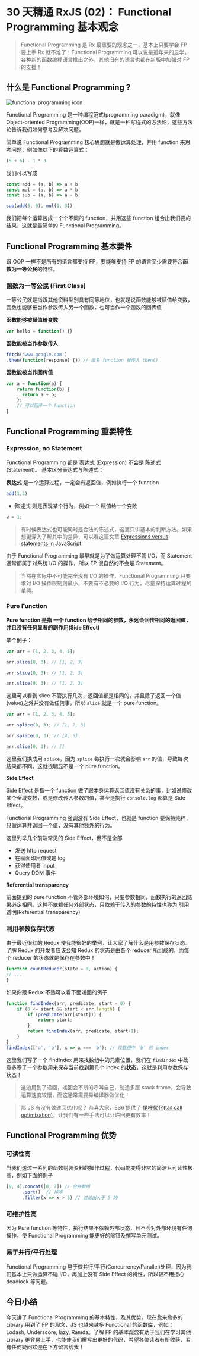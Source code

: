 # 30 天精通 RxJS (02)： Functional Programming 基本观念

> 
> 
> Functional Programming 是 Rx 最重要的观念之一，基本上只要学会 FP 要上手 Rx 就不难了！Functional Programming 可以说是近年来的显学，各种新的函数编程语言推出之外，其他旧有的语言也都在新版中加强对 FP 的支援！
> 
> 

## 什么是 Functional Programming ?

![functional programming icon](https://res.cloudinary.com/dohtkyi84/image/upload/v1481362001/cover/%E8%9E%A2%E5%B9%95%E5%BF%AB%E7%85%A7_2016-12-10_%E4%B8%8B%E5%8D%885.26.11_mgc7al.png)

Functional Programming 是一种编程范式(programming paradigm)，就像 Object-oriented Programming(OOP)一样，就是一种写程式的方法论，这些方法论告诉我们如何思考及解决问题。

简单说 Functional Programming 核心思想就是做运算处理，并用 function 来思考问题，例如像以下的算数运算式：

```javascript
(5 + 6) - 1 * 3

```

我们可以写成

```javascript
const add = (a, b) => a + b
const mul = (a, b) => a * b
const sub = (a, b) => a - b

sub(add(5, 6), mul(1, 3))

```

我们把每个运算包成一个个不同的 function，并用这些 function 组合出我们要的结果，这就是最简单的 Functional Programming。

## Functional Programming 基本要件

跟 OOP 一样不是所有的语言都支持 FP，要能够支持 FP 的语言至少需要符合**函数为一等公民**的特性。

### 函数为一等公民 (First Class)

一等公民就是指跟其他资料型别具有同等地位，也就是说函数能够被赋值给变数，函数也能够被当作参数传入另一个函数，也可当作一个函数的回传值

**函数能够被赋值给变数**

```javascript
var hello = function() {}

```

**函数能被当作参数传入**

```javascript
fetch('www.google.com')
.then(function(response) {}) // 匿名 function 被传入 then()

```

**函数能被当作回传值**

```javascript
var a = function(a) {
	return function(b) {
	  return a + b;
	}; 
	// 可以回传一个 function
}

```

## Functional Programming 重要特性

### Expression, no Statement

Functional Programming 都是 表达式 (Expression) 不会是 陈述式(Statement)。
基本区分表达式与陈述式：

**表达式** 是一个运算过程，一定会有返回值，例如执行一个 function

```javascript
add(1,2)

```

*   陈述式 则是表现某个行为，例如一个 赋值给一个变数

```javascript
a = 1;

```

> 
> 
> 有时候表达式也可能同时是合法的陈述式，这里只讲基本的判断方法。如果想更深入了解其中的差异，可以看这篇文章 [Expressions versus statements in JavaScript](http://www.2ality.com/2012/09/expressions-vs-statements.html)
> 
> 

由于 Functional Programming 最早就是为了做运算处理不管 I/O，而 Statement 通常都属于对系统 I/O 的操作，所以 FP 很自然的不会是 Statement。

> 
> 
> 当然在实际中不可能完全没有 I/O 的操作，Functional Programming 只要求对 I/O 操作限制到最小，不要有不必要的 I/O 行为，尽量保持运算过程的单纯。
> 
> 

### Pure Function

**Pure function 是指 一个 function 给予相同的参数，永远会回传相同的返回值，并且没有任何显著的副作用(Side Effect)**

举个例子：

```javascript
var arr = [1, 2, 3, 4, 5];

arr.slice(0, 3); // [1, 2, 3]

arr.slice(0, 3); // [1, 2, 3]

arr.slice(0, 3); // [1, 2, 3]

```

这里可以看到 slice 不管执行几次，返回值都是相同的，并且除了返回一个值(value)之外并没有做任何事，所以 `slice` 就是一个 pure function。

```javascript
var arr = [1, 2, 3, 4, 5];

arr.splice(0, 3); // [1, 2, 3]

arr.splice(0, 3); // [4, 5]

arr.slice(0, 3); // []

```

这里我们换成用 `splice`，因为 `splice` 每执行一次就会影响 `arr` 的值，导致每次结果都不同，这就很明显不是一个 pure function。

**Side Effect**

Side Effect 是指一个 function 做了跟本身运算返回值没有关系的事，比如说修改某个全域变数，或是修改传入参数的值，甚至是执行 `console.log` 都算是 Side Effect。

Functional Programming 强调没有 Side Effect，也就是 function 要保持纯粹，只做运算并返回一个值，没有其他额外的行为。

这里列举几个前端常见的 Side Effect，但不是全部

*   发送 http request
*   在画面印出值或是 log
*   获得使用者 input
*   Query DOM 事件

**Referential transparency**

前面提到的 pure function 不管外部环境如何，只要参数相同，函数执行的返回结果必定相同。这种不依赖任何外部状态，只依赖于传入的参数的特性也称为 引用透明(Referential transparency)

### 利用参数保存状态

由于最近很红的 Redux 使我能很好的举例，让大家了解什么是用参数保存状态。了解 Redux 的开发者应该会知 Redux 的状态是由各个 reducer 所组成的，而每个 reducer 的状态就是保存在参数中！

```javascript
function countReducer(state = 0, action) {
// ...
}

```

如果你跟 Redux 不熟可以看下面递回的例子

```javascript
function findIndex(arr, predicate, start = 0) {
    if (0 <= start && start < arr.length) {
        if (predicate(arr[start])) {
            return start;
        }
        return findIndex(arr, predicate, start+1);
    }
}
findIndex(['a', 'b'], x => x === 'b'); // 找数组中 'b' 的 index

```

这里我们写了一个 findIndex 用来找数组中的元素位置，我们在 `findIndex` 中故意多塞了一个参数用来保存当前找到第几个 index 的**状态**，这就是利用参数保存状态！

> 
> 
> 这边用到了递回，递回会不断的呼叫自己，制造多层 stack frame，会导致运算速度较慢，而这通常需要靠编译器做优化！
> 
> 

> 
> 
> 那 JS 有没有做递回优化呢？ 恭喜大家，ES6 提供了 [尾呼优化(tail call optimization)](http://www.2ality.com/2015/06/tail-call-optimization.html)，让我们有一些手法可以让递回更有效率！
> 
> 

## Functional Programming 优势

### 可读性高

当我们透过一系列的函数封装资料的操作过程，代码能变得非常的简洁且可读性极高，例如下面的例子

```javascript
[9, 4].concat([8, 7]) // 合并数组
      .sort()  // 排序
      .filter(x => x > 5) // 过滤出大于 5 的

```

### 可维护性高

因为 Pure function 等特性，执行结果不依赖外部状态，且不会对外部环境有任何操作，使 Functional Programming 能更好的除错及撰写单元测试。

### 易于并行/平行处理

Functional Programming 易于做并行/平行(Concurrency/Parallel)处理，因为我们基本上只做运算不碰 I/O，再加上没有 Side Effect 的特性，所以较不用担心 deadlock 等问题。

## 今日小结

今天讲了 Functional Programming 的基本特性，及其优势。现在愈来愈多的 Library 用到了 FP 的观念，JS 也越来越多 Functional 的函数库，例如：Lodash, Underscore, lazy, Ramda。了解 FP 的基本观念有助于我们在学习其他 Library 更容易上手，也能使我们撰写出更好的代码，希望各位读者有所收获，若有任何疑问欢迎在下方留言给我！